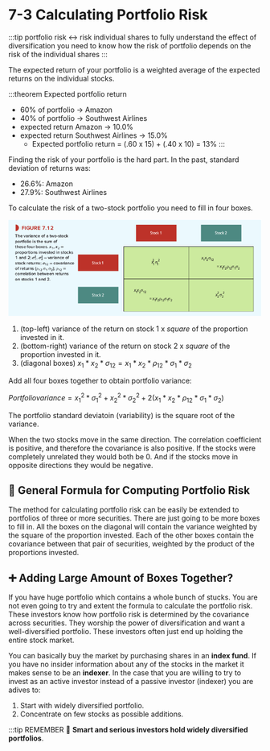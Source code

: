# 7-3 Calculating Portfolio Risk
:::tip portfolio risk <-> risk individual shares
to fully understand the effect of diversification you need to know how the risk of portfolio depends on the risk of the individual shares
:::

The expected return of your portfolio is a weighted average of the expected returns on the individual stocks.

:::theorem Expected portfolio return
+ 60% of portfolio -> Amazon
+ 40% of portfolio -> Southwest Airlines
+ expected return Amazon -> 10.0%
+ expected return Southwest Airlines -> 15.0%
    + Expected portfolio return = (.60 x 15) + (.40 x 10) = 13%
:::

Finding the risk of your portfolio is the hard part. In the past, standard deviation of returns was:
+ 26.6%: Amazon
+ 27.9%: Southwest Airlines

To calculate the risk of a two-stock portfolio you need to fill in four boxes.

![twostockrisk](../img/twostockrisk.png)

1. (top-left) variance of the return on stock 1 x *square* of the proportion invested in it.
2. (bottom-right) variance of the return on stock 2 x *square* of the proportion invested in it.
3. (diagonal boxes) $​ x_1*x_2*σ_{12} ​​=  x_1*x_2*​ρ_{​12} * σ_1 *​ σ_2$

Add all four boxes together to obtain portfolio variance:

$Portfolio variance = {x_1}^2 * {σ_1}^2 + {x_2}^2 * {σ_2}^2 + 2(x_1*x_2*ρ​_{12}*σ_1*σ_2)$

The portfolio standard deviatoin (variability) is the square root of the variance.

When the two stocks move in the same direction. The correlation coefficient is positive, and therefore the covariance is also positive. If the stocks were completely unrelated they would both be 0. And if the stocks move in opposite directions they would be negative.

## 📘 General Formula for Computing Portfolio Risk
The method for calculating portfolio risk can be easily be extended to portfolios of three or more securities. There are just going to be more boxes to fill in. All the boxes on the diagonal will contain the variance weighted by the square of the proportion invested. Each of the other boxes contain the covariance between that pair of securities, weighted by the product of the proportions invested.

## ➕ Adding Large Amount of Boxes Together?
If you have huge portfolio which contains a whole bunch of stucks. You are not even going to try and extent the formula to calculate the portfolio risk. These investors know how portfolio risk is determined by the covariance across securities. They worship the power of diversification and want a well-diversified portfolio. These investors often just end up holding the entire stock market.

You can basically buy the market by purchasing shares in an **index fund**. If you have no insider information about any of the stocks in the market it makes sense to be an **indexer**. In the case that you are willing to try to invest as an active investor instead of a passive investor (indexer) you are adives to:
1. Start with widely diversified portfolio.
2. Concentrate on few stocks as possible additions.

:::tip REMEMBER 🧠
**Smart and serious investors hold widely diversified portfolios**.
